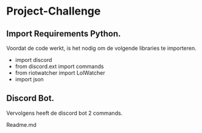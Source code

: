 # Project-Challenge
## Import Requirements Python.
Voordat de code werkt, is het nodig om de volgende libraries te importeren.

* import discord
* from discord.ext import commands
* from riotwatcher import LolWatcher
* import json


## Discord Bot.
Vervolgens heeft de discord bot 2 commands.

Readme.md
